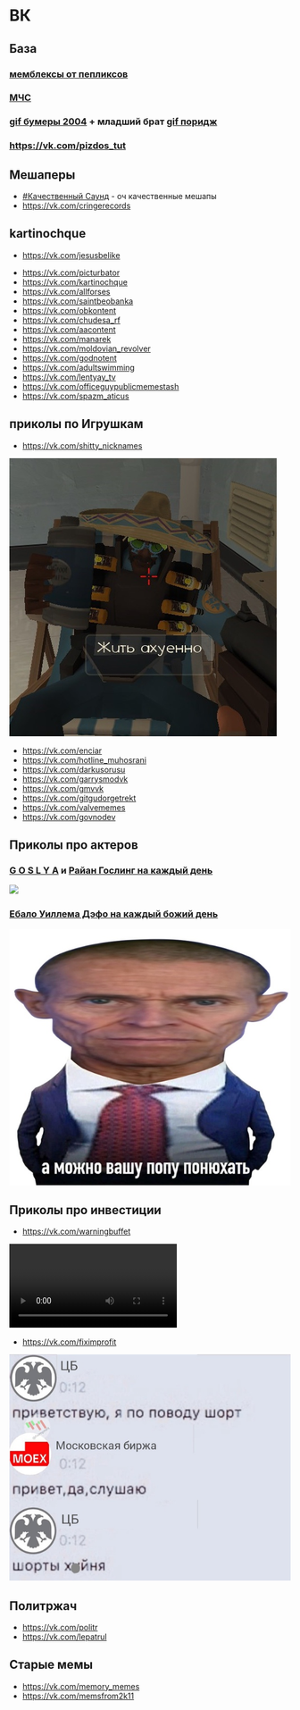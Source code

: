 # ВК

## База

### [мемблексы от пепликсов](https://vk.com/peplix)

### [МЧС](https://vk.com/men4s)

<div id="vk_post_-202146149_16773"></div>
<script type="text/javascript" src="https://vk.com/js/api/openapi.js?169"></script>
<script type="text/javascript">
  (function() {
    VK.Widgets.Post("vk_post_-202146149_16773", -202146149, 16773, 'BFTjELRHzQvB_1A_QzR9LcVMljc');
  }());
</script>

### [gif бумеры 2004](https://vk.com/gif_boomer) + младший брат [gif поридж](https://vk.com/gif_poridge)

<div id="vk_post_-205680857_41022"></div>
<script type="text/javascript" src="https://vk.com/js/api/openapi.js?169"></script>
<script type="text/javascript">
  (function() {
    VK.Widgets.Post("vk_post_-205680857_41022", -205680857, 41022, '_MMbPkIlaxFYMaSat5XgPhGTKj8');
  }());
</script>

### https://vk.com/pizdos_tut

## Мешаперы

- [#Качественный Саунд](https://vk.com/highqualitysound) - оч качественные мешапы
- https://vk.com/cringerecords

## kartinochque

- https://vk.com/jesusbelike

<div id="vk_post_-149952802_86656"></div>
<script type="text/javascript" src="https://vk.com/js/api/openapi.js?169"></script>
<script type="text/javascript">
  (function() {
    VK.Widgets.Post("vk_post_-149952802_86656", -149952802, 86656, 'YDPj8TxwhG600g3x3hb_sRY236o');
  }());
</script>

- https://vk.com/picturbator
- https://vk.com/kartinochque
- https://vk.com/allforses
- https://vk.com/saintbeobanka
- https://vk.com/obkontent
- https://vk.com/chudesa_rf
- https://vk.com/aacontent
- https://vk.com/manarek
- https://vk.com/moldovian_revolver
- https://vk.com/godnotent
- https://vk.com/adultswimming
- https://vk.com/lentyay_tv
- https://vk.com/officeguypublicmemestash
- https://vk.com/spazm_aticus

## приколы по Игрушкам

- https://vk.com/shitty_nicknames

<img src="life-is-good.jpg">

- https://vk.com/enciar
- https://vk.com/hotline_muhosrani
- https://vk.com/darkusorusu
- https://vk.com/garrysmodvk
- https://vk.com/gmvvk
- https://vk.com/gitgudorgetrekt
- https://vk.com/valvememes
- https://vk.com/govnodev

## Приколы про актеров

### [G O S L Y A](https://vk.com/goslyaa) и [Райан Гослинг на каждый день](https://vk.com/goslingdaily)

<img src="goslya.gif">

### [Ебало Уиллема Дэфо на каждый божий день](https://vk.com/dafoe_every_day)

![Дефо](./dafoe.jpg)

## Приколы про инвестиции

- https://vk.com/warningbuffet

<video controls><source src="./telezhka.mp4" type="video/mp4"></video>


- https://vk.com/fiximprofit

![Когда началась СВО, торговля в шорт была запрещена](./short.jpg)



## Политржач

- https://vk.com/politr
- https://vk.com/lepatrul

## Старые мемы

- https://vk.com/memory_memes
- https://vk.com/memsfrom2k11